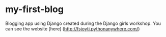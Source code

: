 # my-first-blog

Blogging app using Django created during the Django girls workshop.
You can see the website [here] (http://fsjoyti.pythonanywhere.com/)
